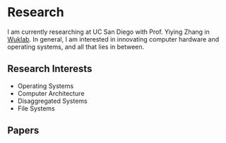 # Research
I am currently researching at UC San Diego with Prof. Yiying Zhang in [Wuklab](https://wuklab.io). 
In general, I am interested in innovating computer hardware and operating systems, and all that lies in between.
## Research Interests
- Operating Systems
- Computer Architecture 
- Disaggregated Systems
- File Systems 
## Papers
